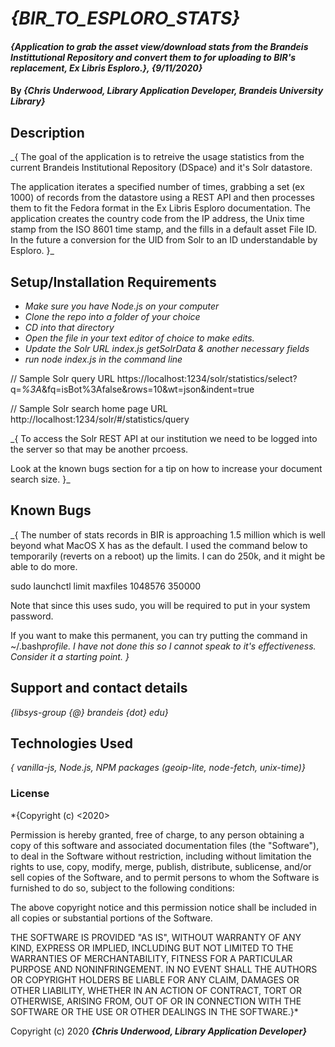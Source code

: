 # _{BIR_TO_ESPLORO_STATS}_

#### _{Application to grab the asset view/download stats from the Brandeis Instittutional Repository and convert them to for uploading to BIR's replacement, Ex Libris Esploro.}, {9/11/2020}_

#### By _**{Chris Underwood, Library Application Developer, Brandeis University Library}**_

## Description

\_{ The goal of the application is to retreive the usage statistics from the current Brandeis Institutional Repository (DSpace) and it's Solr datastore.

The application iterates a specified number of times, grabbing a set (ex 1000) of records from the datastore using a REST API and then processes them to fit the Fedora format in the Ex Libris Esploro documentation. The application creates the country code from the IP address, the Unix time stamp from the ISO 8601 time stamp, and the fills in a default asset File ID. In the future a conversion for the UID from Solr to an ID understandable by Esploro.
}\_

## Setup/Installation Requirements

- _Make sure you have Node.js on your computer_
- _Clone the repo into a folder of your choice_
- _CD into that directory_
- _Open the file in your text editor of choice to make edits._
- _Update the Solr URL index.js getSolrData & another necessary fields_
- _run node index.js in the command line_

// Sample Solr query URL
https://localhost:1234/solr/statistics/select?q=_%3A_&fq=isBot%3Afalse&rows=10&wt=json&indent=true

// Sample Solr search home page URL
http://localhost:1234/solr/#/statistics/query

\_{
To access the Solr REST API at our institution we need to be logged into the server so that may be another prcoess.

Look at the known bugs section for a tip on how to increase your document search size.
}\_

## Known Bugs

\_{
The number of stats records in BIR is approaching 1.5 million which is well beyond what MacOS X has as the default. I used the command below to temporarily (reverts on a reboot) up the limits. I can do 250k, and it might be able to do more.

sudo launchctl limit maxfiles 1048576 350000

Note that since this uses sudo, you will be required to put in your system password.

If you want to make this permanent, you can try putting the command in ~/.bash*profile. I have not done this so I cannot speak to it's effectiveness. Consider it a starting point.
}*

## Support and contact details

_{libsys-group {@} brandeis {dot} edu}_

## Technologies Used

_{ vanilla-js, Node.js, NPM packages (geoip-lite, node-fetch, unix-time)}_

### License

\*{Copyright (c) <2020> <Brandeis University Library>

Permission is hereby granted, free of charge, to any person obtaining a copy
of this software and associated documentation files (the "Software"), to deal
in the Software without restriction, including without limitation the rights
to use, copy, modify, merge, publish, distribute, sublicense, and/or sell
copies of the Software, and to permit persons to whom the Software is
furnished to do so, subject to the following conditions:

The above copyright notice and this permission notice shall be included in all
copies or substantial portions of the Software.

THE SOFTWARE IS PROVIDED "AS IS", WITHOUT WARRANTY OF ANY KIND, EXPRESS OR
IMPLIED, INCLUDING BUT NOT LIMITED TO THE WARRANTIES OF MERCHANTABILITY,
FITNESS FOR A PARTICULAR PURPOSE AND NONINFRINGEMENT. IN NO EVENT SHALL THE
AUTHORS OR COPYRIGHT HOLDERS BE LIABLE FOR ANY CLAIM, DAMAGES OR OTHER
LIABILITY, WHETHER IN AN ACTION OF CONTRACT, TORT OR OTHERWISE, ARISING FROM,
OUT OF OR IN CONNECTION WITH THE SOFTWARE OR THE USE OR OTHER DEALINGS IN THE
SOFTWARE.}\*

Copyright (c) 2020 **_{Chris Underwood, Library Application Developer}_**
